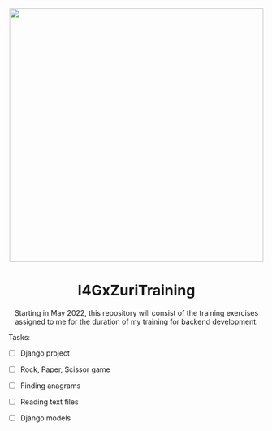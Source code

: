 <div id="header" align="center">
<img src="https://user-images.githubusercontent.com/100206676/171043488-3a624b98-2f91-4a43-a9aa-e482f8e4d3b8.png"![i4gxzuri]()
 width="500"/>

# I4GxZuriTraining
Starting in May 2022, this repository will consist of the training exercises assigned to me for the duration of my training for backend development.
 </div>
  
Tasks:
  
  - [ ] Django project
  
  - [ ] Rock, Paper, Scissor game
  
  - [ ] Finding anagrams
  
  - [ ] Reading text files

  - [ ] Django models
